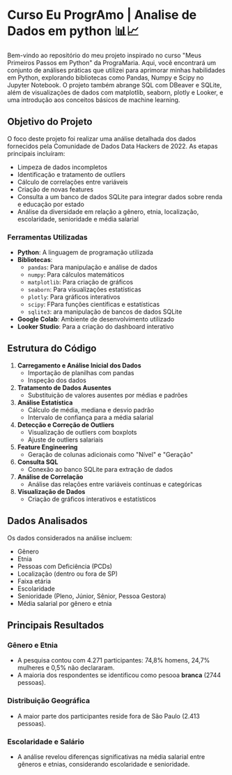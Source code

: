    # Curso Eu ProgrAmo | Analise de Dados em python 📊📈


Bem-vindo ao repositório do meu projeto inspirado no curso "Meus Primeiros Passos em Python" da PrograMaria. Aqui, você encontrará um conjunto de análises práticas que utilizei para aprimorar minhas habilidades em Python, explorando bibliotecas como Pandas, Numpy e Scipy no Jupyter Notebook. O projeto também abrange SQL com DBeaver e SQLite, além de visualizações de dados com matplotlib, seaborn, plotly e Looker, e uma introdução aos conceitos básicos de machine learning.

## Objetivo do Projeto

O foco deste projeto foi realizar uma análise detalhada dos dados fornecidos pela Comunidade de Dados Data Hackers de 2022. As etapas principais incluíram:

- Limpeza de dados incompletos
- Identificação e tratamento de outliers
- Cálculo de correlações entre variáveis
- Criação de novas features
- Consulta a um banco de dados SQLite para integrar dados sobre renda e educação por estado
- Análise da diversidade em relação a gênero, etnia, localização, escolaridade, senioridade e média salarial

### Ferramentas Utilizadas

- **Python**: A linguagem de programação utilizada
- **Bibliotecas**:
  - `pandas`: Para manipulação e análise de dados
  - `numpy`: Para cálculos matemáticos
  - `matplotlib`: Para criação de gráficos
  - `seaborn`: Para visualizações estatísticas
  - `plotly`: Para gráficos interativos
  - `scipy`: FPara funções científicas e estatísticas
  - `sqlite3`: ara manipulação de bancos de dados SQLite
- **Google Colab**: Ambiente de desenvolvimento utilizado
- **Looker Studio**: Para a criação do dashboard interativo

## Estrutura do Código

1. **Carregamento e Análise Inicial dos Dados**
   - Importação de planilhas com pandas
   - Inspeção dos dados
2. **Tratamento de Dados Ausentes**
   - Substituição de valores ausentes por médias e padrões
3. **Análise Estatística**
   - Cálculo de média, mediana e desvio padrão
   - Intervalo de confiança para a média salarial
4. **Detecção e Correção de Outliers**
   - Visualização de outliers com boxplots
   - Ajuste de outliers salariais
5. **Feature Engineering**
   - Geração de colunas adicionais como "Nível" e "Geração"
6. **Consulta SQL**
   - Conexão ao banco SQLite para extração de dados
7. **Análise de Correlação**
   - Análise das relações entre variáveis contínuas e categóricas
8. **Visualização de Dados**
   - Criação de gráficos interativos e estatísticos

## Dados Analisados

Os dados considerados na análise incluem:

- Gênero
- Etnia
- Pessoas com Deficiência (PCDs)
- Localização (dentro ou fora de SP)
- Faixa etária
- Escolaridade
- Senioridade (Pleno, Júnior, Sênior, Pessoa Gestora)
- Média salarial por gênero e etnia

## Principais Resultados

### Gênero e Etnia
- A pesquisa contou com 4.271 participantes: 74,8% homens, 24,7% mulheres e 0,5% não declararam.
- A maioria dos respondentes se identificou como pesooa **branca** (2744 pessoas).

### Distribuição Geográfica
- A maior parte dos participantes reside fora de São Paulo (2.413 pessoas).

### Escolaridade e Salário
- A análise revelou diferenças significativas na média salarial entre gêneros e etnias, considerando escolaridade e senioridade.
